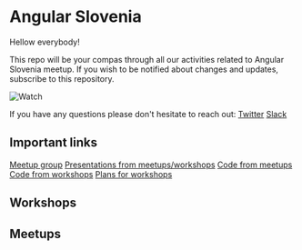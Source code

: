 # Angular Slovenia

Hellow everybody!

This repo will be your compas through all our activities related to Angular Slovenia meetup. If you wish to be notified about changes and updates, subscribe to this repository.

![Watch](https://cloud.githubusercontent.com/assets/9574457/22525492/a75addbe-e8c7-11e6-9dea-cc6812324073.gif)


If you have any questions please don't hesitate to reach out:
[Twitter](https://twitter.com/nejczdovc)
[Slack](https://jsmeetlj.slack.com)

## Important links
[Meetup group](https://www.meetup.com/ng-slo/)
[Presentations from meetups/workshops](https://slides.com/ng-slo)
[Code from meetups](https://github.com/ng-slo/meetup-material)
[Code from workshops](https://github.com/ng-slo/meetup-material)
[Plans for workshops](https://github.com/ng-slo/workshop-planing)

## Workshops


## Meetups

